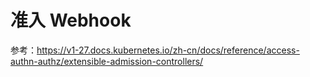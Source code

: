 # 准入 Webhook

参考：https://v1-27.docs.kubernetes.io/zh-cn/docs/reference/access-authn-authz/extensible-admission-controllers/

